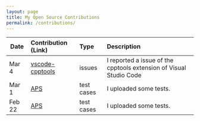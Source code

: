 ```yaml
---
layout: page
title: My Open Source Contributions
permalink: /contributions/
---
```


| Date  | Contribution (Link)  | Type  | Description                        |
|---|:---|:---|:---|
| Mar 4 | [vscode-cpptools](https://github.com/microsoft/vscode-cpptools/issues/5049) | issues | I reported a issue of the cpptools extension of Visual Studio Code |
| Mar 1 | [APS](https://github.com/FungluiKoo/aps-test-cases/commit/bc2772ef4a9c492a4f186550895440d650aaa02d)    | test cases |   I uploaded some tests.  |
| Feb 22| [APS](https://github.com/FungluiKoo/aps-test-cases/commit/44f3f3360273e8818c65829d8f525f692187d0ea)    | test cases |  I uploaded some tests.   |

